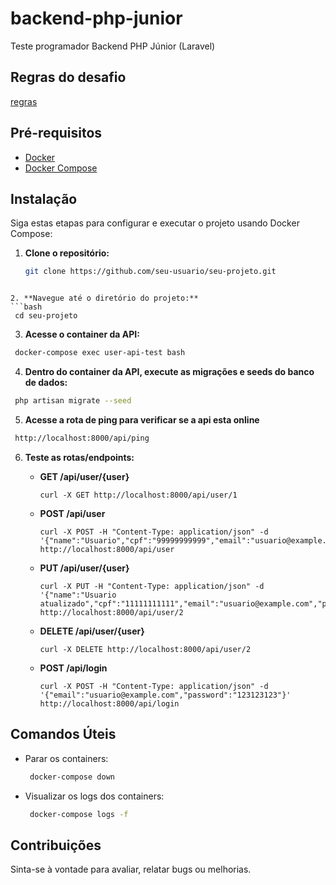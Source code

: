 # backend-php-junior
Teste programador Backend PHP Júnior (Laravel)

## Regras do desafio
[regras](regras_desafio_readme.md)

## Pré-requisitos
- [Docker](https://www.docker.com/)
- [Docker Compose](https://docs.docker.com/compose/)

## Instalação
Siga estas etapas para configurar e executar o projeto usando Docker Compose:

1. **Clone o repositório:**
   ```bash
   git clone https://github.com/seu-usuario/seu-projeto.git
  ```

2. **Navegue até o diretório do projeto:**
  ```bash
   cd seu-projeto
  ```
  
3. **Acesse o container da API:**
  ```bash
   docker-compose exec user-api-test bash
  ```
  
4. **Dentro do container da API, execute as migrações e seeds do banco de dados:**
  ```bash
   php artisan migrate --seed
  ```
  
5. **Acesse a rota de ping para verificar se a api esta online**
  ```bash
   http://localhost:8000/api/ping
  ```
6. **Teste as rotas/endpoints:**

   - **GET /api/user/{user}**
     ```
     curl -X GET http://localhost:8000/api/user/1
     ```

   - **POST /api/user**
     ```
     curl -X POST -H "Content-Type: application/json" -d '{"name":"Usuario","cpf":"99999999999","email":"usuario@example.com","password":"password","password_confirmation":"password"}' http://localhost:8000/api/user
     ```

   - **PUT /api/user/{user}**
     ```
     curl -X PUT -H "Content-Type: application/json" -d '{"name":"Usuario atualizado","cpf":"11111111111","email":"usuario@example.com","password":"123123123","password_confirmation":"123123123"}' http://localhost:8000/api/user/2
     ```

   - **DELETE /api/user/{user}**
     ```
     curl -X DELETE http://localhost:8000/api/user/2
     ```

   - **POST /api/login**
     ```
     curl -X POST -H "Content-Type: application/json" -d '{"email":"usuario@example.com","password":"123123123"}' http://localhost:8000/api/login
     ```

## Comandos Úteis
- Parar os containers:
  ```bash
   docker-compose down
  ```
  
- Visualizar os logs dos containers:
  ```bash
   docker-compose logs -f
  ```
  
## Contribuições
Sinta-se à vontade para avaliar, relatar bugs ou melhorias.
